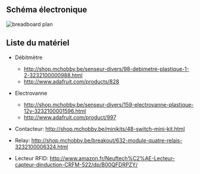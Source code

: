 ## Schéma électronique

![breadboard plan](http://i.imgur.com/WL5E3Qe.png)

## Liste du matériel
* Débitmètre
  * http://shop.mchobby.be/senseur-divers/98-debimetre-plastique-1-2-3232100000988.html
  * http://www.adafruit.com/products/828

* Electrovanne
  * http://shop.mchobby.be/senseur-divers/159-electrovanne-plastique-12v-3232100001596.html
  * http://www.adafruit.com/product/997

* Contacteur: http://shop.mchobby.be/minikits/48-switch-mini-kit.html

* Relay: http://shop.mchobby.be/breakout/632-module-quatre-relais-3232100006324.html

* Lecteur RFID: http://www.amazon.fr/Neuftech%C2%AE-Lecteur-capteur-dinduction-CRFM-522/dp/B00QFDRPZY/
